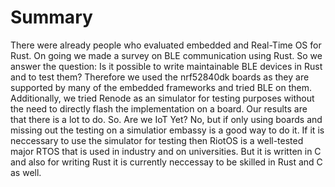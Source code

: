 # Summary
There were already people who evaluated embedded and Real-Time OS for Rust. On going we made a survey on BLE communication using Rust. So we answer the question: Is it possible to write maintainable BLE devices in Rust and to test them? Therefore we used the nrf52840dk boards as they are supported by many of the embedded frameworks and tried BLE on them. Additionally, we tried Renode as an simulator for testing purposes without the need to directly flash the implementation on a board. Our results are that there is a lot to do. So. Are we IoT Yet? No, but if only using boards and missing out the testing on a simulatior embassy is a good way to do it. If it is neccessary to use the simulator for testing then RiotOS is a well-tested major RTOS that is used in industry and on universities. But it is written in C and also for writing Rust it is currently neccessay to be skilled in Rust and C as well.